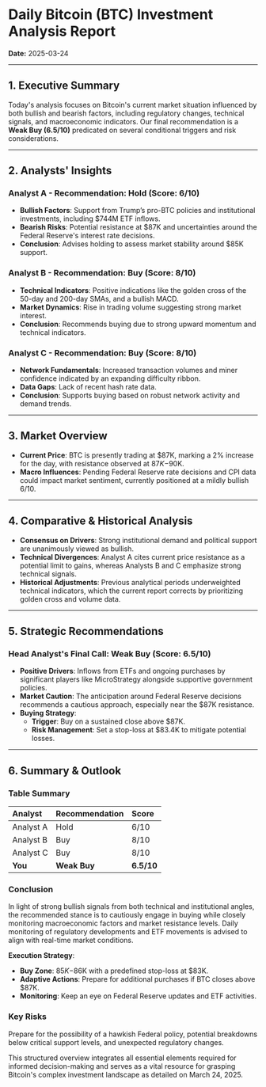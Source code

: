 # Daily Bitcoin (BTC) Investment Analysis Report
**Date:** 2025-03-24  

---

## 1. Executive Summary
Today's analysis focuses on Bitcoin's current market situation influenced by both bullish and bearish factors, including regulatory changes, technical signals, and macroeconomic indicators. Our final recommendation is a **Weak Buy (6.5/10)** predicated on several conditional triggers and risk considerations.

---

## 2. Analysts' Insights

### Analyst A - Recommendation: Hold (Score: 6/10)
- **Bullish Factors**: Support from Trump’s pro-BTC policies and institutional investments, including $744M ETF inflows.
- **Bearish Risks**: Potential resistance at $87K and uncertainties around the Federal Reserve's interest rate decisions. 
- **Conclusion**: Advises holding to assess market stability around $85K support.

### Analyst B - Recommendation: Buy (Score: 8/10)
- **Technical Indicators**: Positive indications like the golden cross of the 50-day and 200-day SMAs, and a bullish MACD.
- **Market Dynamics**: Rise in trading volume suggesting strong market interest.
- **Conclusion**: Recommends buying due to strong upward momentum and technical indicators.

### Analyst C - Recommendation: Buy (Score: 8/10)
- **Network Fundamentals**: Increased transaction volumes and miner confidence indicated by an expanding difficulty ribbon.
- **Data Gaps**: Lack of recent hash rate data.
- **Conclusion**: Supports buying based on robust network activity and demand trends.

---

## 3. Market Overview
- **Current Price**: BTC is presently trading at $87K, marking a 2% increase for the day, with resistance observed at $87K-$90K.
- **Macro Influences**: Pending Federal Reserve rate decisions and CPI data could impact market sentiment, currently positioned at a mildly bullish 6/10.

---

## 4. Comparative & Historical Analysis
- **Consensus on Drivers**: Strong institutional demand and political support are unanimously viewed as bullish.
- **Technical Divergences**: Analyst A cites current price resistance as a potential limit to gains, whereas Analysts B and C emphasize strong technical signals.
- **Historical Adjustments**: Previous analytical periods underweighted technical indicators, which the current report corrects by prioritizing golden cross and volume data.

---

## 5. Strategic Recommendations

### Head Analyst's Final Call: Weak Buy (Score: 6.5/10)
- **Positive Drivers**: Inflows from ETFs and ongoing purchases by significant players like MicroStrategy alongside supportive government policies.
- **Market Caution**: The anticipation around Federal Reserve decisions recommends a cautious approach, especially near the $87K resistance.
- **Buying Strategy**:
  - **Trigger**: Buy on a sustained close above $87K.
  - **Risk Management**: Set a stop-loss at $83.4K to mitigate potential losses.

---

## 6. Summary & Outlook

### Table Summary

| **Analyst** | **Recommendation** | **Score** |
|:------------|:-------------------|:----------|
| Analyst A   | Hold               | 6/10      |
| Analyst B   | Buy                | 8/10      |
| Analyst C   | Buy                | 8/10      |
| **You**     | **Weak Buy**       | **6.5/10**|

### Conclusion
In light of strong bullish signals from both technical and institutional angles, the recommended stance is to cautiously engage in buying while closely monitoring macroeconomic factors and market resistance levels. Daily monitoring of regulatory developments and ETF movements is advised to align with real-time market conditions.

**Execution Strategy**:
- **Buy Zone**: $85K-$86K with a predefined stop-loss at $83K.
- **Adaptive Actions**: Prepare for additional purchases if BTC closes above $87K.
- **Monitoring**: Keep an eye on Federal Reserve updates and ETF activities.

### Key Risks
Prepare for the possibility of a hawkish Federal policy, potential breakdowns below critical support levels, and unexpected regulatory changes. 

This structured overview integrates all essential elements required for informed decision-making and serves as a vital resource for grasping Bitcoin's complex investment landscape as detailed on March 24, 2025.